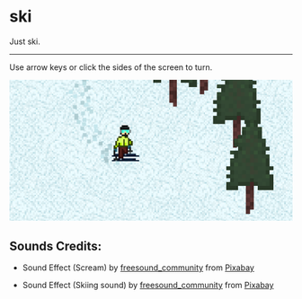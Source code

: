 # ski
Just ski.

---

Use arrow keys or click the sides of the screen to turn.

![preview.png](preview.png)

## Sounds Credits:

- Sound Effect (Scream) by [freesound_community](https://pixabay.com/users/freesound_community-46691455/?utm_source=link-attribution&utm_medium=referral&utm_campaign=music&utm_content=45657) from [Pixabay](https://pixabay.com//?utm_source=link-attribution&utm_medium=referral&utm_campaign=music&utm_content=45657)

- Sound Effect (Skiing sound) by [freesound_community](https://pixabay.com/users/freesound_community-46691455/?utm_source=link-attribution&utm_medium=referral&utm_campaign=music&utm_content=67717) from [Pixabay](https://pixabay.com//?utm_source=link-attribution&utm_medium=referral&utm_campaign=music&utm_content=67717)
